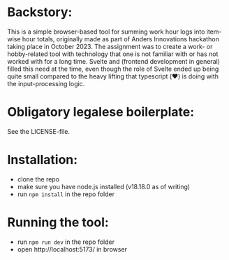 # Backstory:

This is a simple browser-based tool for summing work hour logs into item-wise hour totals, originally made as part of Anders Innovations hackathon taking place in October 2023. The assignment was to create a work- or hobby-related tool with technology that one is not familiar with or has not worked with for a long time. Svelte and (frontend development in general) filled this need at the time, even though the role of Svelte ended up being quite small compared to the heavy lifting that typescript (:heart:) is doing with the input-processing logic.

# Obligatory legalese boilerplate:

See the LICENSE-file.

# Installation:

- clone the repo
- make sure you have node.js installed (v18.18.0 as of writing)
- run `npm install` in the repo folder

# Running the tool:

- run `npm run dev` in the repo folder
- open http://localhost:5173/ in browser
